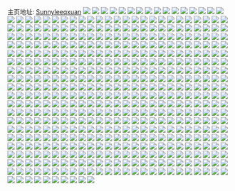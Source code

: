 主页地址: [Sunnyleeqxuan](https://weibo.com/u/5143387291) 
![](https://wx4.sinaimg.cn/mw2000/005C57Zxly1g8p6yl2kzvj31i41i4hdt.jpg) 
![](https://wx4.sinaimg.cn/mw2000/005C57Zxly1g8n3a8mhtyj30ua09377d.jpg) 
![](https://wx4.sinaimg.cn/mw2000/005C57Zxly1g8jhberhlsj31o02804qp.jpg) 
![](https://wx4.sinaimg.cn/mw2000/005C57Zxly1g8ikd9nuzlj327j1nmnpd.jpg) 
![](https://wx4.sinaimg.cn/mw2000/005C57Zxly1g8glnzh7k0j32c03407wi.jpg) 
![](https://wx4.sinaimg.cn/mw2000/005C57Zxly1g8glp65m9ej33402bye82.jpg) 
![](https://wx4.sinaimg.cn/mw2000/005C57Zxly1g8glp4a5guj30a60ad412.jpg) 
![](https://wx4.sinaimg.cn/mw2000/005C57Zxly1g8gj9m9d3fj30yi22onfd.jpg) 
![](https://wx4.sinaimg.cn/mw2000/005C57Zxly1g8fh4wbt7uj31o0280e7p.jpg) 
![](https://wx4.sinaimg.cn/mw2000/005C57Zxly1g89p7vp58xj30yi0e5q71.jpg) 
![](https://wx4.sinaimg.cn/mw2000/005C57Zxly1g856hhvwn1j30yi07l41y.jpg) 
![](https://wx4.sinaimg.cn/mw2000/005C57Zxly1g80gcrb9sbj30yi08c0uk.jpg) 
![](https://wx4.sinaimg.cn/mw2000/005C57Zxly1g7rsta7gofj32c02c0b29.jpg) 
![](https://wx4.sinaimg.cn/mw2000/005C57Zxly1g7qisghta0j31sc2dsnpj.jpg) 
![](https://wx4.sinaimg.cn/mw2000/005C57Zxly1g7q22pf9y8j32ds1sc1l3.jpg) 
![](https://wx4.sinaimg.cn/mw2000/005C57Zxly1g7j34tzao2j31240tq7wh.jpg) 
![](https://wx4.sinaimg.cn/mw2000/005C57Zxly1g7j34pei7ej32c02c0b29.jpg) 
![](https://wx4.sinaimg.cn/mw2000/005C57Zxly1g7hnf5lsscj30yi0rrjyv.jpg) 
![](https://wx4.sinaimg.cn/mw2000/005C57Zxly1g7ghfvaaruj31sc2ds7wn.jpg) 
![](https://wx4.sinaimg.cn/mw2000/005C57Zxly1g7ghfrpohpj31sc2dsu12.jpg) 
![](https://wx4.sinaimg.cn/mw2000/005C57Zxly1g7ghfzje8sj31sc2ds4qv.jpg) 
![](https://wx4.sinaimg.cn/mw2000/005C57Zxly1g7ghg48nmsj31sc2dshdy.jpg) 
![](https://wx4.sinaimg.cn/mw2000/005C57Zxly1g7ghg5p0vkj32c03404qp.jpg) 
![](https://wx4.sinaimg.cn/mw2000/005C57Zxly1g7ghgccu1pj33402c0hdx.jpg) 
![](https://wx4.sinaimg.cn/mw2000/005C57Zxly1g7f8ojiubnj30yi1ay14d.jpg) 
![](https://wx4.sinaimg.cn/mw2000/005C57Zxly1g7e77ltp7vj31sc2ds1l3.jpg) 
![](https://wx4.sinaimg.cn/mw2000/005C57Zxly1g7e77scp0ej32ds1sc1l3.jpg) 
![](https://wx4.sinaimg.cn/mw2000/005C57Zxly1g7aybgqd0kj30rs446b2a.jpg) 
![](https://wx4.sinaimg.cn/mw2000/005C57Zxly1g71ok8gkdmj30u013y0z1.jpg) 
![](https://wx4.sinaimg.cn/mw2000/005C57Zxly1g71omv53ojj33402c0kjl.jpg) 
![](https://wx4.sinaimg.cn/mw2000/005C57Zxly1g71omjgec4j32ds1sg7wn.jpg) 
![](https://wx4.sinaimg.cn/mw2000/005C57Zxly1g70lbnixbfj32ds1scnpi.jpg) 
![](https://wx4.sinaimg.cn/mw2000/005C57Zxly1g70lbewe70j32801o04qp.jpg) 
![](https://wx4.sinaimg.cn/mw2000/005C57Zxly1g70lbz1dh3j32801o0qv5.jpg) 
![](https://wx4.sinaimg.cn/mw2000/005C57Zxly1g70lc9r46vj32ds1sc1l3.jpg) 
![](https://wx4.sinaimg.cn/mw2000/005C57Zxly1g70lcim5s4j32ds1scqva.jpg) 
![](https://wx4.sinaimg.cn/mw2000/005C57Zxly1g70lcscexpj32ds1scqva.jpg) 
![](https://wx4.sinaimg.cn/mw2000/005C57Zxly1g70ld1wyzsj32ds1scu13.jpg) 
![](https://wx4.sinaimg.cn/mw2000/005C57Zxly1g70ld5zb1nj32ds1scb2f.jpg) 
![](https://wx4.sinaimg.cn/mw2000/005C57Zxly1g70ldynzlyj32ds1scx6u.jpg) 
![](https://wx4.sinaimg.cn/mw2000/005C57Zxly1g70l6hkgafj32ds1scqva.jpg) 
![](https://wx4.sinaimg.cn/mw2000/005C57Zxly1g70l6k9u4aj33402c0b29.jpg) 
![](https://wx4.sinaimg.cn/mw2000/005C57Zxly1g70l6qqt8hj33402c0qv6.jpg) 
![](https://wx4.sinaimg.cn/mw2000/005C57Zxly1g70l73wh6lj32ds1scqva.jpg) 
![](https://wx4.sinaimg.cn/mw2000/005C57Zxly1g70l84tzbaj32zl1kyu10.jpg) 
![](https://wx4.sinaimg.cn/mw2000/005C57Zxly1g70l7edijfj32ds1scb2g.jpg) 
![](https://wx4.sinaimg.cn/mw2000/005C57Zxly1g70l7pgjf2j33402c0npd.jpg) 
![](https://wx4.sinaimg.cn/mw2000/005C57Zxly1g70l7vsc8oj33402c0u0y.jpg) 
![](https://wx4.sinaimg.cn/mw2000/005C57Zxly1g70l87zyk8j33402c0kjm.jpg) 
![](https://wx4.sinaimg.cn/mw2000/005C57Zxly1g70l3oyz6cj32ds1schdu.jpg) 
![](https://wx4.sinaimg.cn/mw2000/005C57Zxly1g70l3u7zm9j32ds1sckjr.jpg) 
![](https://wx4.sinaimg.cn/mw2000/005C57Zxly1g70l4qj9tcj32ds1scnpj.jpg) 
![](https://wx4.sinaimg.cn/mw2000/005C57Zxly1g70l40hk3tj32ds1sce87.jpg) 
![](https://wx4.sinaimg.cn/mw2000/005C57Zxly1g70l46l8lhj32ds1scb2f.jpg) 
![](https://wx4.sinaimg.cn/mw2000/005C57Zxly1g70l4f14pzj32ds1scb2f.jpg) 
![](https://wx4.sinaimg.cn/mw2000/005C57Zxly1g70l49807yj32c03407wi.jpg) 
![](https://wx4.sinaimg.cn/mw2000/005C57Zxly1g70l4tgfzmj32c02c0kjl.jpg) 
![](https://wx4.sinaimg.cn/mw2000/005C57Zxly1g70l4kcaxtj32ds1scqva.jpg) 
![](https://wx4.sinaimg.cn/mw2000/005C57Zxly1g6zqzrrgz6j33402c0u0x.jpg) 
![](https://wx4.sinaimg.cn/mw2000/005C57Zxly1g6zqzufganj32c02c0e81.jpg) 
![](https://wx4.sinaimg.cn/mw2000/005C57Zxly1g6vs8xofa6j32801o04qp.jpg) 
![](https://wx4.sinaimg.cn/mw2000/005C57Zxly1g6utsqkqprj32c0340e83.jpg) 
![](https://wx4.sinaimg.cn/mw2000/005C57Zxly1g6utsss64ij32c0340e82.jpg) 
![](https://wx4.sinaimg.cn/mw2000/005C57Zxly1g6mlydeo13j32c0340hdp.jpg) 
![](https://wx4.sinaimg.cn/mw2000/005C57Zxly1g6i4kk6kvij32c02c0qv6.jpg) 
![](https://wx4.sinaimg.cn/mw2000/005C57Zxly1g6gyar0r2sj320l20lkjl.jpg) 
![](https://wx4.sinaimg.cn/mw2000/005C57Zxly1g6cd0nauouj30yi22okjr.jpg) 
![](https://wx4.sinaimg.cn/mw2000/005C57Zxly1g68vsatdptj30o90o9amh.jpg) 
![](https://wx4.sinaimg.cn/mw2000/005C57Zxgy1g63ia63klwj32c03404qq.jpg) 
![](https://wx4.sinaimg.cn/mw2000/005C57Zxgy1g63i8zmeluj32c02c07wh.jpg) 
![](https://wx4.sinaimg.cn/mw2000/005C57Zxgy1g63i9iti27j32c0340kjn.jpg) 
![](https://wx4.sinaimg.cn/mw2000/005C57Zxgy1g63ia0nsxgj33402c0kjn.jpg) 
![](https://wx4.sinaimg.cn/mw2000/005C57Zxgy1g63i9tlia1j33402c0hdu.jpg) 
![](https://wx4.sinaimg.cn/mw2000/005C57Zxgy1g63i8mx3vgj32c02c0hdt.jpg) 
![](https://wx4.sinaimg.cn/mw2000/005C57Zxgy1g5yft93pd0j30u0140dn8.jpg) 
![](https://wx4.sinaimg.cn/mw2000/005C57Zxgy1g5yftilwlgj30u0140q78.jpg) 
![](https://wx4.sinaimg.cn/mw2000/005C57Zxgy1g5yfy9g04uj32c0340qv5.jpg) 
![](https://wx4.sinaimg.cn/mw2000/005C57Zxgy1g5yfydxa3rj32c0340b2a.jpg) 
![](https://wx4.sinaimg.cn/mw2000/005C57Zxgy1g5yfy6cvmcj32c03404qq.jpg) 
![](https://wx4.sinaimg.cn/mw2000/005C57Zxgy1g5yfyishqxj32c03407wi.jpg) 
![](https://wx4.sinaimg.cn/mw2000/005C57Zxgy1g5yfyprpmhj33402c0qv5.jpg) 
![](https://wx4.sinaimg.cn/mw2000/005C57Zxgy1g5yfyvio5dj33402c01kz.jpg) 
![](https://wx4.sinaimg.cn/mw2000/005C57Zxgy1g5yfz1mwywj33402c04qq.jpg) 
![](https://wx4.sinaimg.cn/mw2000/005C57Zxgy1g5xw74tneij30u0140tlf.jpg) 
![](https://wx4.sinaimg.cn/mw2000/005C57Zxly1g5vr1cj8ugj32c0340hdu.jpg) 
![](https://wx4.sinaimg.cn/mw2000/005C57Zxly1g5v0n1snicj30yi22okjp.jpg) 
![](https://wx4.sinaimg.cn/mw2000/005C57Zxly1g5ro2p57d9j32801o0qv5.jpg) 
![](https://wx4.sinaimg.cn/mw2000/005C57Zxly1g5r6rsft85j30y90c9whw.jpg) 
![](https://wx4.sinaimg.cn/mw2000/005C57Zxly1g5o2d89q53j33342bc4qr.jpg) 
![](https://wx4.sinaimg.cn/mw2000/005C57Zxly1g5o2dcx60sj327p1ns4qp.jpg) 
![](https://wx4.sinaimg.cn/mw2000/005C57Zxly1g5o2d9r6ggj327p1nsb29.jpg) 
![](https://wx4.sinaimg.cn/mw2000/005C57Zxly1g5o2dbeyfyj327p1ns7wi.jpg) 
![](https://wx4.sinaimg.cn/mw2000/005C57Zxly1g5o2d5eruuj30rs15owxh.jpg) 
![](https://wx4.sinaimg.cn/mw2000/005C57Zxly1g5o2d3a9vej32ds1scu11.jpg) 
![](https://wx4.sinaimg.cn/mw2000/005C57Zxly1g5o2dk824lj32ds1scu11.jpg) 
![](https://wx4.sinaimg.cn/mw2000/005C57Zxly1g5o2drspufj32ds1scb2e.jpg) 
![](https://wx4.sinaimg.cn/mw2000/005C57Zxly1g5o2dzeurjj32ds1scb2e.jpg) 
![](https://wx4.sinaimg.cn/mw2000/005C57Zxly1g5j9h6cra6j32bc2bchdu.jpg) 
![](https://wx4.sinaimg.cn/mw2000/005C57Zxly1g5eeubax3tj31qo14ub29.jpg) 
![](https://wx4.sinaimg.cn/mw2000/005C57Zxly1g59zv0qb17j31hc268x6q.jpg) 
![](https://wx4.sinaimg.cn/mw2000/005C57Zxly1g59zv2p9rqj31hc268hdv.jpg) 
![](https://wx4.sinaimg.cn/mw2000/005C57Zxly1g59zv6hkx4j31hc268qv7.jpg) 
![](https://wx4.sinaimg.cn/mw2000/005C57Zxly1g59zv7zoxzj31o0280u0x.jpg) 
![](https://wx4.sinaimg.cn/mw2000/005C57Zxly1g59zv9e009j31o0230u0x.jpg) 
![](https://wx4.sinaimg.cn/mw2000/005C57Zxly1g59zvbe4qqj333n4nikjo.jpg) 
![](https://wx4.sinaimg.cn/mw2000/005C57Zxly1g590qw5fpmj32482tqe81.jpg) 
![](https://wx4.sinaimg.cn/mw2000/005C57Zxly1g56fhh4zp6j30u00u0akl.jpg) 
![](https://wx4.sinaimg.cn/mw2000/005C57Zxly1g56fhlx36tj334022p1l6.jpg) 
![](https://wx4.sinaimg.cn/mw2000/005C57Zxly1g56fhn6y4qj30u0140117.jpg) 
![](https://wx4.sinaimg.cn/mw2000/005C57Zxly1g54jpwwmq4j33402c0x18.jpg) 
![](https://wx4.sinaimg.cn/mw2000/005C57Zxly1g54ack34jcj33402c0hdt.jpg) 
![](https://wx4.sinaimg.cn/mw2000/005C57Zxly1g53y98as8dj30yi13qncd.jpg) 
![](https://wx4.sinaimg.cn/mw2000/005C57Zxly1g52h3yhiz3j31sc2dshdy.jpg) 
![](https://wx4.sinaimg.cn/mw2000/005C57Zxly1g52h41hnzzj31sc2dsb2e.jpg) 
![](https://wx4.sinaimg.cn/mw2000/005C57Zxly1g52h43safmj32c0340hdu.jpg) 
![](https://wx4.sinaimg.cn/mw2000/005C57Zxly1g52h44vfpzj32ds1scb29.jpg) 
![](https://wx4.sinaimg.cn/mw2000/005C57Zxly1g52gw7xodcj30rs1qi4qp.jpg) 
![](https://wx4.sinaimg.cn/mw2000/005C57Zxly1g52gwjivktj30yi22ob2j.jpg) 
![](https://wx4.sinaimg.cn/mw2000/005C57Zxly1g52gwlilwdj30rs1a4wv9.jpg) 
![](https://wx4.sinaimg.cn/mw2000/005C57Zxly1g52h1mecgxj32bc3h01kz.jpg) 
![](https://wx4.sinaimg.cn/mw2000/005C57Zxly1g52gwygfbhj33h03h01l2.jpg) 
![](https://wx4.sinaimg.cn/mw2000/005C57Zxly1g52h1nxz2xj32bc3h0x6q.jpg) 
![](https://wx4.sinaimg.cn/mw2000/005C57Zxly1g50uwnyh74j32c0340npe.jpg) 
![](https://wx4.sinaimg.cn/mw2000/005C57Zxly1g50uwji95ij32c0340u0y.jpg) 
![](https://wx4.sinaimg.cn/mw2000/005C57Zxly1g50uwf1jkfj31sc2dshdy.jpg) 
![](https://wx4.sinaimg.cn/mw2000/005C57Zxly1g50uwpxst5j31400u01kx.jpg) 
![](https://wx4.sinaimg.cn/mw2000/005C57Zxly1g4vwva2y7dj32c02c0npd.jpg) 
![](https://wx4.sinaimg.cn/mw2000/005C57Zxly1g4vwuy0iv2j32c02c04qq.jpg) 
![](https://wx4.sinaimg.cn/mw2000/005C57Zxly1g4vwv1udkfj32c02c04qq.jpg) 
![](https://wx4.sinaimg.cn/mw2000/005C57Zxly1g4rivdx438j30u0140gw8.jpg) 
![](https://wx4.sinaimg.cn/mw2000/005C57Zxly1g4rixg07z0j30u0140na2.jpg) 
![](https://wx4.sinaimg.cn/mw2000/005C57Zxly1g4rivelyiqj31400u0n5g.jpg) 
![](https://wx4.sinaimg.cn/mw2000/005C57Zxly1g4nvqrwik4j30u01407bf.jpg) 
![](https://wx4.sinaimg.cn/mw2000/005C57Zxly1g4njxl0f8hj30u01080xv.jpg) 
![](https://wx4.sinaimg.cn/mw2000/005C57Zxly1g4mrukedpoj30u0140tky.jpg) 
![](https://wx4.sinaimg.cn/mw2000/005C57Zxly1g4ihnllunmj31420u17dv.jpg) 
![](https://wx4.sinaimg.cn/mw2000/005C57Zxly1g4ihnr5fhpj31400u0ws8.jpg) 
![](https://wx4.sinaimg.cn/mw2000/005C57Zxly1g4ihnmvzwoj31400u0gvh.jpg) 
![](https://wx4.sinaimg.cn/mw2000/005C57Zxly1g4ihnogj6kj31400u0du5.jpg) 
![](https://wx4.sinaimg.cn/mw2000/005C57Zxly1g4ihnnjds4j30u014012i.jpg) 
![](https://wx4.sinaimg.cn/mw2000/005C57Zxly1g4ihnqddhrj30u0140780.jpg) 
![](https://wx4.sinaimg.cn/mw2000/005C57Zxly1g4ihnp3kqdj31400u04a3.jpg) 
![](https://wx4.sinaimg.cn/mw2000/005C57Zxly1g4ihnl3oqsj31400u0gzh.jpg) 
![](https://wx4.sinaimg.cn/mw2000/005C57Zxly1g4ihnpth1vj31400u0k3g.jpg) 
![](https://wx4.sinaimg.cn/mw2000/005C57Zxly1g4ihjbs3g2j31hc0u0tpb.jpg) 
![](https://wx4.sinaimg.cn/mw2000/005C57Zxly1g4ihjb5n8bj31400u0n4u.jpg) 
![](https://wx4.sinaimg.cn/mw2000/005C57Zxly1g4ihjcclgyj31hc0u019f.jpg) 
![](https://wx4.sinaimg.cn/mw2000/005C57Zxly1g4ihja8s9pj31400u048g.jpg) 
![](https://wx4.sinaimg.cn/mw2000/005C57Zxly1g4ihjd2gz1j31400u0494.jpg) 
![](https://wx4.sinaimg.cn/mw2000/005C57Zxly1g4ihjdgyh3j31400u0dps.jpg) 
![](https://wx4.sinaimg.cn/mw2000/005C57Zxly1g4ihjduv7tj31900u0tfl.jpg) 
![](https://wx4.sinaimg.cn/mw2000/005C57Zxly1g4ihje9zhfj31400u0tgh.jpg) 
![](https://wx4.sinaimg.cn/mw2000/005C57Zxly1g4ihjasm8fj31400u011l.jpg) 
![](https://wx4.sinaimg.cn/mw2000/005C57Zxly1g4ig1k6rfaj30u0140qa3.jpg) 
![](https://wx4.sinaimg.cn/mw2000/005C57Zxly1g4ig1yqgvjj30u014010v.jpg) 
![](https://wx4.sinaimg.cn/mw2000/005C57Zxly1g4ig1j8uenj30u0140aht.jpg) 
![](https://wx4.sinaimg.cn/mw2000/005C57Zxly1g4ig3czjv3j30u0140jwy.jpg) 
![](https://wx4.sinaimg.cn/mw2000/005C57Zxly1g4ig3dtucoj30u0140n2x.jpg) 
![](https://wx4.sinaimg.cn/mw2000/005C57Zxly1g4ig3fajeaj30u11440xn.jpg) 
![](https://wx4.sinaimg.cn/mw2000/005C57Zxly1g4ewannydwj30k00zkgnx.jpg) 
![](https://wx4.sinaimg.cn/mw2000/005C57Zxly1g4d8b4ytwij30u0144aj9.jpg) 
![](https://wx4.sinaimg.cn/mw2000/005C57Zxly1g4bhkpj6h0j30u0140jzu.jpg) 
![](https://wx4.sinaimg.cn/mw2000/005C57Zxly1g4bhkotu1uj30u0141wkp.jpg) 
![](https://wx4.sinaimg.cn/mw2000/005C57Zxly1g4bho1r337j30u0140nd4.jpg) 
![](https://wx4.sinaimg.cn/mw2000/005C57Zxly1g4asu7zsugj30u00u0gul.jpg) 
![](https://wx4.sinaimg.cn/mw2000/005C57Zxly1g4asu8hbhvj30u00u0144.jpg) 
![](https://wx4.sinaimg.cn/mw2000/005C57Zxly1g4asu90nwpj30u00u0jz8.jpg) 
![](https://wx4.sinaimg.cn/mw2000/005C57Zxly1g4asu9efw8j30u00u0gt4.jpg) 
![](https://wx4.sinaimg.cn/mw2000/005C57Zxly1g4asuzl9hcj30u00ucwnl.jpg) 
![](https://wx4.sinaimg.cn/mw2000/005C57Zxly1g4aswx0791j30u0140gu8.jpg) 
![](https://wx4.sinaimg.cn/mw2000/005C57Zxly1g46w6jorstj32c03407wj.jpg) 
![](https://wx4.sinaimg.cn/mw2000/005C57Zxly1g46w6o145wj32c03404qr.jpg) 
![](https://wx4.sinaimg.cn/mw2000/005C57Zxly1g46w6pzlwqj32801o01ky.jpg) 
![](https://wx4.sinaimg.cn/mw2000/005C57Zxly1g46w6twnadj32801o0kjl.jpg) 
![](https://wx4.sinaimg.cn/mw2000/005C57Zxly1g46w6shvw0j33402c0kjm.jpg) 
![](https://wx4.sinaimg.cn/mw2000/005C57Zxly1g46w6gx6ujj33402c0kjm.jpg) 
![](https://wx4.sinaimg.cn/mw2000/005C57Zxly1g46w6vj1mij31o0280kjl.jpg) 
![](https://wx4.sinaimg.cn/mw2000/005C57Zxly1g46w6wx4egj31o0280kjl.jpg) 
![](https://wx4.sinaimg.cn/mw2000/005C57Zxly1g46w7rksivj30u01404qp.jpg) 
![](https://wx4.sinaimg.cn/mw2000/005C57Zxly1g40sc6rgilj32c03401ky.jpg) 
![](https://wx4.sinaimg.cn/mw2000/005C57Zxly1g40sc49go7j32c0340hdt.jpg) 
![](https://wx4.sinaimg.cn/mw2000/005C57Zxly1g40sc8aielj32c0340npd.jpg) 
![](https://wx4.sinaimg.cn/mw2000/005C57Zxly1g40toygnyej32tq248kjl.jpg) 
![](https://wx4.sinaimg.cn/mw2000/005C57Zxly1g40totz211j32tq248e81.jpg) 
![](https://wx4.sinaimg.cn/mw2000/005C57Zxly1g40topuvlqj33342bcnpe.jpg) 
![](https://wx4.sinaimg.cn/mw2000/005C57Zxly1g3vdeicgyfj32ds1scnpi.jpg) 
![](https://wx4.sinaimg.cn/mw2000/005C57Zxly1g3vdemjk5wj31400u04qp.jpg) 
![](https://wx4.sinaimg.cn/mw2000/005C57Zxly1g3vdgagcuvj32ds1schdz.jpg) 
![](https://wx4.sinaimg.cn/mw2000/005C57Zxly1g3vdfdsbekj32ds1scb2e.jpg) 
![](https://wx4.sinaimg.cn/mw2000/005C57Zxly1g3vdffpy9vj33402c0tqr.jpg) 
![](https://wx4.sinaimg.cn/mw2000/005C57Zxly1g3vdfoggc6j32ds1sc1l2.jpg) 
![](https://wx4.sinaimg.cn/mw2000/005C57Zxly1g3vdfs9o2nj32c03401ky.jpg) 
![](https://wx4.sinaimg.cn/mw2000/005C57Zxly1g3vdg03q74j32ds1scb2e.jpg) 
![](https://wx4.sinaimg.cn/mw2000/005C57Zxly1g3vdgeqg22j32c0340b2a.jpg) 
![](https://wx4.sinaimg.cn/mw2000/005C57Zxly1g3tsmko3f1j32ds1sc7wm.jpg) 
![](https://wx4.sinaimg.cn/mw2000/005C57Zxly1g3tsmi0r8bj32ds1scnpi.jpg) 
![](https://wx4.sinaimg.cn/mw2000/005C57Zxly1g3jr82yr8uj33402c0e81.jpg) 
![](https://wx4.sinaimg.cn/mw2000/005C57Zxly1g3ibtqs9o5j32c03407wh.jpg) 
![](https://wx4.sinaimg.cn/mw2000/005C57Zxly1g3ga5cq0z1j33402c01kx.jpg) 
![](https://wx4.sinaimg.cn/mw2000/005C57Zxly1g3ga57s7flj33402c04qp.jpg) 
![](https://wx4.sinaimg.cn/mw2000/005C57Zxly1g3f5vdch3zj32c0340hdu.jpg) 
![](https://wx4.sinaimg.cn/mw2000/005C57Zxly1g3f5vh03tgj31sc2dsqva.jpg) 
![](https://wx4.sinaimg.cn/mw2000/005C57Zxly1g3f5viwnlfj32c0340b2a.jpg) 
![](https://wx4.sinaimg.cn/mw2000/005C57Zxly1g3f5vnjwgzj31sc2dsu12.jpg) 
![](https://wx4.sinaimg.cn/mw2000/005C57Zxly1g3cs25exb7j32ds1sckjr.jpg) 
![](https://wx4.sinaimg.cn/mw2000/005C57Zxly1g3cs2by86jj33402c0u0x.jpg) 
![](https://wx4.sinaimg.cn/mw2000/005C57Zxly1g3cs2h6umrj32c0340b2a.jpg) 
![](https://wx4.sinaimg.cn/mw2000/005C57Zxly1g3cs3acuzoj32ds1sc1l3.jpg) 
![](https://wx4.sinaimg.cn/mw2000/005C57Zxly1g3csbpp15lj33402c0npd.jpg) 
![](https://wx4.sinaimg.cn/mw2000/005C57Zxly1g3cs3maacnj32ds1scu12.jpg) 
![](https://wx4.sinaimg.cn/mw2000/005C57Zxly1g3cs3pesa4j33402c0b29.jpg) 
![](https://wx4.sinaimg.cn/mw2000/005C57Zxly1g3cs41hrrkj32ds1sgx6t.jpg) 
![](https://wx4.sinaimg.cn/mw2000/005C57Zxly1g3csb49mowj32ds1sgx6t.jpg) 
![](https://wx4.sinaimg.cn/mw2000/005C57Zxly1g3c9ke3pjyj30yi22onpg.jpg) 
![](https://wx4.sinaimg.cn/mw2000/005C57Zxly1g3878uzaq4j31sg2dsqva.jpg) 
![](https://wx4.sinaimg.cn/mw2000/005C57Zxly1g3878p9c8yj31o0280npd.jpg) 
![](https://wx4.sinaimg.cn/mw2000/005C57Zxly1g387909v5yj31sg2dshdy.jpg) 
![](https://wx4.sinaimg.cn/mw2000/005C57Zxly1g36ms8o1g6j32c0340hdu.jpg) 
![](https://wx4.sinaimg.cn/mw2000/005C57Zxly1g36ms06qilj32c0340npe.jpg) 
![](https://wx4.sinaimg.cn/mw2000/005C57Zxly1g36msicvxcj32c0340kjm.jpg) 
![](https://wx4.sinaimg.cn/mw2000/005C57Zxly1g32feilhdaj31sg2dsb2e.jpg) 
![](https://wx4.sinaimg.cn/mw2000/005C57Zxly1g32fecsrwfj31sg2ds4qv.jpg) 
![](https://wx4.sinaimg.cn/mw2000/005C57Zxly1g32fep4ctjj31sg2ds4qu.jpg) 
![](https://wx4.sinaimg.cn/mw2000/005C57Zxly1g3173pbxgzj30k00zkmz3.jpg) 
![](https://wx4.sinaimg.cn/mw2000/005C57Zxly1g2rf1mmcbrj30u015sdrc.jpg) 
![](https://wx4.sinaimg.cn/mw2000/005C57Zxly1g2rf1j05c4j30u011idk4.jpg) 
![](https://wx4.sinaimg.cn/mw2000/005C57Zxly1g2rf2808uqj30rs4opu0x.jpg) 
![](https://wx4.sinaimg.cn/mw2000/005C57Zxly1g2lsim9liij33402c0b2b.jpg) 
![](https://wx4.sinaimg.cn/mw2000/005C57Zxly1g2lmzx37ubj334022oqv6.jpg) 
![](https://wx4.sinaimg.cn/mw2000/005C57Zxly1g2lmzy986cj32by340kjm.jpg) 
![](https://wx4.sinaimg.cn/mw2000/005C57Zxly1g2ln003tcpj31sg2dsu11.jpg) 
![](https://wx4.sinaimg.cn/mw2000/005C57Zxly1g2ln028a70j34mo334e85.jpg) 
![](https://wx4.sinaimg.cn/mw2000/005C57Zxly1g2ln02xg6mj31400u0dk2.jpg) 
![](https://wx4.sinaimg.cn/mw2000/005C57Zxly1g2ln04tg1jj32ds1sghdz.jpg) 
![](https://wx4.sinaimg.cn/mw2000/005C57Zxly1g2ln09wh99j32ds1sg1l2.jpg) 
![](https://wx4.sinaimg.cn/mw2000/005C57Zxly1g2ln05t7dlj33402c0u0x.jpg) 
![](https://wx4.sinaimg.cn/mw2000/005C57Zxly1g2ln0apivnj30u00k0gr8.jpg) 
![](https://wx4.sinaimg.cn/mw2000/005C57Zxly1g2gikbq52kj33402c0b29.jpg) 
![](https://wx4.sinaimg.cn/mw2000/005C57Zxly1g1zzcax1jzj32c0340b2a.jpg) 
![](https://wx4.sinaimg.cn/mw2000/005C57Zxly1g1zzcchspfj32c0340kjm.jpg) 
![](https://wx4.sinaimg.cn/mw2000/005C57Zxly1g1zzcdumysj32c0340npe.jpg) 
![](https://wx4.sinaimg.cn/mw2000/005C57Zxly1g1zzcgmrr8j32c03404qr.jpg) 
![](https://wx4.sinaimg.cn/mw2000/005C57Zxly1g1zzcjdcopj32c0340x6q.jpg) 
![](https://wx4.sinaimg.cn/mw2000/005C57Zxly1g1zzcl6e0lj32c03407wj.jpg) 
![](https://wx4.sinaimg.cn/mw2000/005C57Zxly1g1vntrrqw9j30tg04wtai.jpg) 
![](https://wx4.sinaimg.cn/mw2000/005C57Zxly1g1udxzrzjyj32c02c0qvb.jpg) 
![](https://wx4.sinaimg.cn/mw2000/005C57Zxly1g1ue8h25jpj32c0340qvd.jpg) 
![](https://wx4.sinaimg.cn/mw2000/005C57Zxly1g1ue20fyhgj33402c0b2h.jpg) 
![](https://wx4.sinaimg.cn/mw2000/005C57Zxly1g1ue2qt0oxj31sg2ds4qt.jpg) 
![](https://wx4.sinaimg.cn/mw2000/005C57Zxly1g1ue2ytow6j31sg2dsu11.jpg) 
![](https://wx4.sinaimg.cn/mw2000/005C57Zxly1g1ue35v0yxj32ds1sg1l1.jpg) 
![](https://wx4.sinaimg.cn/mw2000/005C57Zxly1g1ue16jig5j33402c0b2i.jpg) 
![](https://wx4.sinaimg.cn/mw2000/005C57Zxly1g1udxrw07fj32vu25vb2e.jpg) 
![](https://wx4.sinaimg.cn/mw2000/005C57Zxly1g1ue892atbj33402c04r1.jpg) 
![](https://wx4.sinaimg.cn/mw2000/005C57Zxly1g1svbippc1j33402c0hdt.jpg) 
![](https://wx4.sinaimg.cn/mw2000/005C57Zxly1g1svcyaa0jj30u00u0tv3.jpg) 
![](https://wx4.sinaimg.cn/mw2000/005C57Zxly1g1svbf4i8cj31sg2ds4qt.jpg) 
![](https://wx4.sinaimg.cn/mw2000/005C57Zxly1g1rza5h0p7j32c0340e82.jpg) 
![](https://wx4.sinaimg.cn/mw2000/005C57Zxly1g1rza9bojjj32c0340e82.jpg) 
![](https://wx4.sinaimg.cn/mw2000/005C57Zxly1g1rzad89pij33402c01ky.jpg) 
![](https://wx4.sinaimg.cn/mw2000/005C57Zxly1g1rz9zp32fj32c03401ky.jpg) 
![](https://wx4.sinaimg.cn/mw2000/005C57Zxly1g1m4b43tewj30u013we81.jpg) 
![](https://wx4.sinaimg.cn/mw2000/005C57Zxly1g1l7lasslnj32c03401kz.jpg) 
![](https://wx4.sinaimg.cn/mw2000/005C57Zxly1g1l7lcoxzgj31zk1ho1i5.jpg) 
![](https://wx4.sinaimg.cn/mw2000/005C57Zxly1g1hlusmcf9j30u012bdti.jpg) 
![](https://wx4.sinaimg.cn/mw2000/005C57Zxly1g1fds5vfajj32c0340b29.jpg) 
![](https://wx4.sinaimg.cn/mw2000/005C57Zxly1g1alrhxw63j30rs32x7wh.jpg) 
![](https://wx4.sinaimg.cn/mw2000/005C57Zxly1g19oeyrc0bj32ds1sg1l3.jpg) 
![](https://wx4.sinaimg.cn/mw2000/005C57Zxly1g19ofh2vsfj32ds1sgb2e.jpg) 
![](https://wx4.sinaimg.cn/mw2000/005C57Zxly1g19ofbbq20j31sg2dsnpi.jpg) 
![](https://wx4.sinaimg.cn/mw2000/005C57Zxly1g19of5cearj31sg2ds1l3.jpg) 
![](https://wx4.sinaimg.cn/mw2000/005C57Zxly1g18i9byztxj32c02c0hdw.jpg) 
![](https://wx4.sinaimg.cn/mw2000/005C57Zxly1g16p43hrwwj32c0340hdu.jpg) 
![](https://wx4.sinaimg.cn/mw2000/005C57Zxly1g16p492k4mj32482tqb29.jpg) 
![](https://wx4.sinaimg.cn/mw2000/005C57Zxly1g16p4i8ygcj32c0340kjm.jpg) 
![](https://wx4.sinaimg.cn/mw2000/005C57Zxly1g15mp06zn7j30u010dtre.jpg) 
![](https://wx4.sinaimg.cn/mw2000/005C57Zxly1g139rrx1ojj32c0340b2a.jpg) 
![](https://wx4.sinaimg.cn/mw2000/005C57Zxly1g12q7t4zn8j33402c0npd.jpg) 
![](https://wx4.sinaimg.cn/mw2000/005C57Zxly1g12q7wr23mj33402c0kjl.jpg) 
![](https://wx4.sinaimg.cn/mw2000/005C57Zxly1g12q7zr82xj33402c0e81.jpg) 
![](https://wx4.sinaimg.cn/mw2000/005C57Zxly1g12q7qblfrj32c0340e82.jpg) 
![](https://wx4.sinaimg.cn/mw2000/005C57Zxly1g12q7nbcm2j32c0340hdt.jpg) 
![](https://wx4.sinaimg.cn/mw2000/005C57Zxly1g12q7lot4tj32c03404qr.jpg) 
![](https://wx4.sinaimg.cn/mw2000/005C57Zxly1g121rxg7uqj33402c0u0x.jpg) 
![](https://wx4.sinaimg.cn/mw2000/005C57Zxly1g10ykbugaxj32c0340hdu.jpg) 
![](https://wx4.sinaimg.cn/mw2000/005C57Zxly1g0z5ujciwzj32c03407wi.jpg) 
![](https://wx4.sinaimg.cn/mw2000/005C57Zxly1g0z5up45wij32ds1sg7wl.jpg) 
![](https://wx4.sinaimg.cn/mw2000/005C57Zxly1g0z5ugudp1j322o340qu0.jpg) 
![](https://wx4.sinaimg.cn/mw2000/005C57Zxly1g0xrpes1uuj33402c04qq.jpg) 
![](https://wx4.sinaimg.cn/mw2000/005C57Zxly1g0wx828tjwj32ds1sgqv9.jpg) 
![](https://wx4.sinaimg.cn/mw2000/005C57Zxly1g0wwvlbn9gj33402c0e82.jpg) 
![](https://wx4.sinaimg.cn/mw2000/005C57Zxly1g0wx8ulvs4j32ds1sgu11.jpg) 
![](https://wx4.sinaimg.cn/mw2000/005C57Zxly1g0vgtmqqk0j32c0340qv5.jpg) 
![](https://wx4.sinaimg.cn/mw2000/005C57Zxly1g0vgtkabeuj31sg2dsb2f.jpg) 
![](https://wx4.sinaimg.cn/mw2000/005C57Zxly1g0vc2avq45j30u0140x6p.jpg) 
![](https://wx4.sinaimg.cn/mw2000/005C57Zxly1g0vc2epdpbj30u01407wh.jpg) 
![](https://wx4.sinaimg.cn/mw2000/005C57Zxly1g0vc2jg2t4j30u0140qv5.jpg) 
![](https://wx4.sinaimg.cn/mw2000/005C57Zxly1g0uaq32p3sj313z0u04qp.jpg) 
![](https://wx4.sinaimg.cn/mw2000/005C57Zxly1g0uaq0bqlnj31sg2dsx6u.jpg) 
![](https://wx4.sinaimg.cn/mw2000/005C57Zxly1g0ualyr7lfj30u0140hdt.jpg) 
![](https://wx4.sinaimg.cn/mw2000/005C57Zxly1g0txcseus2j30u00ggdio.jpg) 
![](https://wx4.sinaimg.cn/mw2000/005C57Zxly1g0sahfclepj31400u0npd.jpg) 
![](https://wx4.sinaimg.cn/mw2000/005C57Zxly1g0rmtk17brj31sg2ds1l4.jpg) 
![](https://wx4.sinaimg.cn/mw2000/005C57Zxly1g0rmtfxb1yj31sg2ds1l4.jpg) 
![](https://wx4.sinaimg.cn/mw2000/005C57Zxly1g0rmto4e65j31sg2dsnpj.jpg) 
![](https://wx4.sinaimg.cn/mw2000/005C57Zxly1g0rmts5shlj31sg2dsx6v.jpg) 
![](https://wx4.sinaimg.cn/mw2000/005C57Zxly1g0qhwfj500j33402c01ky.jpg) 
![](https://wx4.sinaimg.cn/mw2000/005C57Zxly1g0pceoqnanj33402c0qv5.jpg) 
![](https://wx4.sinaimg.cn/mw2000/005C57Zxly1g0o5fpfzzzj33402c0u0x.jpg) 
![](https://wx4.sinaimg.cn/mw2000/005C57Zxly1g0nqbaxk8cj33402c0hdt.jpg) 
![](https://wx4.sinaimg.cn/mw2000/005C57Zxly1g0jgertpbqj30yi0bhtby.jpg) 
![](https://wx4.sinaimg.cn/mw2000/005C57Zxly1g0hji1vygvj32c03407wi.jpg) 
![](https://wx4.sinaimg.cn/mw2000/005C57Zxly1g0gao8e7llj30k00zkq4v.jpg) 
![](https://wx4.sinaimg.cn/mw2000/005C57Zxly1g0fi9d3in4j32ds1sgb2f.jpg) 
![](https://wx4.sinaimg.cn/mw2000/005C57Zxly1g0fi9gq0tjj32ds1sgu12.jpg) 
![](https://wx4.sinaimg.cn/mw2000/005C57Zxly1g0fiblq605j32ds1sgx6u.jpg) 
![](https://wx4.sinaimg.cn/mw2000/005C57Zxly1g0fibpfpqxj32ds1sgu12.jpg) 
![](https://wx4.sinaimg.cn/mw2000/005C57Zxly1g0fibtysr0j32ds1sc7p7.jpg) 
![](https://wx4.sinaimg.cn/mw2000/005C57Zxly1g0fibt2ucgj32ds1sgqva.jpg) 
![](https://wx4.sinaimg.cn/mw2000/005C57Zxly1g0fibulbvij325w1mcx2a.jpg) 
![](https://wx4.sinaimg.cn/mw2000/005C57Zxly1g0fib07789j325w1mcqs4.jpg) 
![](https://wx4.sinaimg.cn/mw2000/005C57Zxly1g0fibyp7faj32ds1sg1l3.jpg) 
![](https://wx4.sinaimg.cn/mw2000/005C57Zxly1g0d1x0c7c4j31sg2dsu11.jpg) 
![](https://wx4.sinaimg.cn/mw2000/005C57Zxly1g0d1wx4w6lj31sg2dsb2f.jpg) 
![](https://wx4.sinaimg.cn/mw2000/005C57Zxly1g0d1xcczbfj32c02c01kx.jpg) 
![](https://wx4.sinaimg.cn/mw2000/005C57Zxgy1g06afbyk15j30k00u1mz6.jpg) 
![](https://wx4.sinaimg.cn/mw2000/005C57Zxgy1g06afcyn4dj30u011idiu.jpg) 
![](https://wx4.sinaimg.cn/mw2000/005C57Zxgy1g06afe0sg3j31251jkgs0.jpg) 
![](https://wx4.sinaimg.cn/mw2000/005C57Zxgy1g05r5p1b3xj30rs3zjqv7.jpg) 
![](https://wx4.sinaimg.cn/mw2000/005C57Zxgy1g05r5sc46xj30rs3zje85.jpg) 
![](https://wx4.sinaimg.cn/mw2000/005C57Zxgy1g05r5vk9j7j30rs4r8qv9.jpg) 
![](https://wx4.sinaimg.cn/mw2000/005C57Zxgy1g05r5y1cnnj30rs4ddu10.jpg) 
![](https://wx4.sinaimg.cn/mw2000/005C57Zxgy1g05r60gh2wj30rs3nox6r.jpg) 
![](https://wx4.sinaimg.cn/mw2000/005C57Zxly1g05r63huomj30rs4jb7wl.jpg) 
![](https://wx4.sinaimg.cn/mw2000/005C57Zxgy1g05r5mgpgsj30rs3zje85.jpg) 
![](https://wx4.sinaimg.cn/mw2000/005C57Zxgy1g05r662anjj30rs3zjnpg.jpg) 
![](https://wx4.sinaimg.cn/mw2000/005C57Zxgy1g05r683aryj30rs2w2kjn.jpg) 
![](https://wx4.sinaimg.cn/mw2000/005C57Zxly1g04mexa559j32c0340npe.jpg) 
![](https://wx4.sinaimg.cn/mw2000/005C57Zxly1g04mf3qm8zj32c03404qq.jpg) 
![](https://wx4.sinaimg.cn/mw2000/005C57Zxly1g0426emw21j322o340x0u.jpg) 
![](https://wx4.sinaimg.cn/mw2000/005C57Zxly1g0426mplvej32c02c0kjl.jpg) 
![](https://wx4.sinaimg.cn/mw2000/005C57Zxly1g0426xcuekj33402c04qq.jpg) 
![](https://wx4.sinaimg.cn/mw2000/005C57Zxly1g02lvu2j3ij32ds1sg4qv.jpg) 
![](https://wx4.sinaimg.cn/mw2000/005C57Zxly1g01p1srzhfj32c0340b2a.jpg) 
![](https://wx4.sinaimg.cn/mw2000/005C57Zxly1g01p1tsn3vj32c03404qq.jpg) 
![](https://wx4.sinaimg.cn/mw2000/005C57Zxly1g01p2gb09zj31sg2dshdy.jpg) 
![](https://wx4.sinaimg.cn/mw2000/005C57Zxly1fzzdo0pcmnj33402c0hdt.jpg) 
![](https://wx4.sinaimg.cn/mw2000/005C57Zxly1fzzdo41lzmj32tq248qsr.jpg) 
![](https://wx4.sinaimg.cn/mw2000/005C57Zxly1fzzdo5iaqfj32c02c0e82.jpg) 
![](https://wx4.sinaimg.cn/mw2000/005C57Zxly1fzy4dycpllj32ds1sgb2f.jpg) 
![](https://wx4.sinaimg.cn/mw2000/005C57Zxly1fzy4e0hn6cj32ds1sg7wn.jpg) 
![](https://wx4.sinaimg.cn/mw2000/005C57Zxly1fzy4frhxu9j32c0340kjm.jpg) 
![](https://wx4.sinaimg.cn/mw2000/005C57Zxly1fzwhljvawjj31400u00vt.jpg) 
![](https://wx4.sinaimg.cn/mw2000/005C57Zxly1fzwhlk7a1aj31400u0gpa.jpg) 
![](https://wx4.sinaimg.cn/mw2000/005C57Zxly1fzwhlkfzrej30m813ktb7.jpg) 
![](https://wx4.sinaimg.cn/mw2000/005C57Zxly1fzuba84n38j31sg1sc7wl.jpg) 
![](https://wx4.sinaimg.cn/mw2000/005C57Zxly1fzuba6pu4yj31z41z44qw.jpg) 
![](https://wx4.sinaimg.cn/mw2000/005C57Zxly1fzubaam27sj32ds1sgx6v.jpg) 
![](https://wx4.sinaimg.cn/mw2000/005C57Zxly1fzqq30v1wlj30tt0g840t.jpg) 
![](https://wx4.sinaimg.cn/mw2000/005C57Zxly1fzqq30g4ilj30yi05iwgd.jpg) 
![](https://wx4.sinaimg.cn/mw2000/005C57Zxly1fzqq31a8qxj30u00oo0wv.jpg) 
![](https://wx4.sinaimg.cn/mw2000/005C57Zxly1fzq7jz62zxj322o0yie8f.jpg) 
![](https://wx4.sinaimg.cn/mw2000/005C57Zxly1fzq7k2qum4j322o0yie89.jpg) 
![](https://wx4.sinaimg.cn/mw2000/005C57Zxly1fzq7k5bi4oj322o0yiu13.jpg) 
![](https://wx4.sinaimg.cn/mw2000/005C57Zxly1fzkxvkq7cvj30yi0yi4qp.jpg) 
![](https://wx4.sinaimg.cn/mw2000/005C57Zxly1fzfsxme1i0j32c02c0b2f.jpg) 
![](https://wx4.sinaimg.cn/mw2000/005C57Zxly1fzfsxpki23j32c02c0hdz.jpg) 
![](https://wx4.sinaimg.cn/mw2000/005C57Zxly1fzfbv58stdj30yi22o7wh.jpg) 
![](https://wx4.sinaimg.cn/mw2000/005C57Zxly1fzfbvhs73sj30yi22ob29.jpg) 
![](https://wx4.sinaimg.cn/mw2000/005C57Zxly1fzfbvt95xuj30yi22o7wh.jpg) 
![](https://wx4.sinaimg.cn/mw2000/005C57Zxly1fzfbuyhzxoj32c03404qq.jpg) 
![](https://wx4.sinaimg.cn/mw2000/005C57Zxly1fzemi9v0waj322o0yib2c.jpg) 
![](https://wx4.sinaimg.cn/mw2000/005C57Zxly1fzemkzt6lrj31410u0jy3.jpg) 
![](https://wx4.sinaimg.cn/mw2000/005C57Zxly1fzeml0bg8jj30k00hqq51.jpg) 
![](https://wx4.sinaimg.cn/mw2000/005C57Zxly1fzdf3b8aghj31o0280e81.jpg) 
![](https://wx4.sinaimg.cn/mw2000/005C57Zxly1fzb383tni3j32c0340npe.jpg) 
![](https://wx4.sinaimg.cn/mw2000/005C57Zxly1fz9y83l1qyj32ds1sgqva.jpg) 
![](https://wx4.sinaimg.cn/mw2000/005C57Zxly1fz9y8chiegj30rs1tzu0x.jpg) 
![](https://wx4.sinaimg.cn/mw2000/005C57Zxly1fz9y84mxj8j30zk0gggqi.jpg) 
![](https://wx4.sinaimg.cn/mw2000/005C57Zxly1fz9y6oshb8j32ds1scqv6.jpg) 
![](https://wx4.sinaimg.cn/mw2000/005C57Zxly1fz9y6q642ej33402c0e82.jpg) 
![](https://wx4.sinaimg.cn/mw2000/005C57Zxly1fz9y6mikdqj32ds1scu0y.jpg) 
![](https://wx4.sinaimg.cn/mw2000/005C57Zxly1fz7mwap2ouj31sc2dsx6p.jpg) 
![](https://wx4.sinaimg.cn/mw2000/005C57Zxly1fz7mw9eznyj31sc2dsu0x.jpg) 
![](https://wx4.sinaimg.cn/mw2000/005C57Zxly1fz534nlpatj30yi07umzu.jpg) 
![](https://wx4.sinaimg.cn/mw2000/005C57Zxly1fz534nuj2ej30yi073411.jpg) 
![](https://wx4.sinaimg.cn/mw2000/005C57Zxly1fz4bdkj7wvj32c0340x6p.jpg) 
![](https://wx4.sinaimg.cn/mw2000/005C57Zxly1fz403xtjw6j32c03401ky.jpg) 
![](https://wx4.sinaimg.cn/mw2000/005C57Zxly1fz32pwoihtj30yi0yi4qq.jpg) 
![](https://wx4.sinaimg.cn/mw2000/005C57Zxly1fz0ra50o9jj32c02c0x6p.jpg) 
![](https://wx4.sinaimg.cn/mw2000/005C57Zxly1fz0raiv93yj32ds1sgu13.jpg) 
![](https://wx4.sinaimg.cn/mw2000/005C57Zxly1fyygskvy6lj30yi22onkc.jpg) 
![](https://wx4.sinaimg.cn/mw2000/005C57Zxly1fyygsuym1kj30yi22ohe4.jpg) 
![](https://wx4.sinaimg.cn/mw2000/005C57Zxly1fyux59raluj30yi22oare.jpg) 
![](https://wx4.sinaimg.cn/mw2000/005C57Zxly1fyud8t2c96j30yi22o4qq.jpg) 
![](https://wx4.sinaimg.cn/mw2000/005C57Zxly1fyud92z02vj30yi05qq53.jpg) 
![](https://wx4.sinaimg.cn/mw2000/005C57Zxly1fyubb40uvnj30b40b4jri.jpg) 
![](https://wx4.sinaimg.cn/mw2000/005C57Zxly1fyrkzxny5nj30qo3h8ngm.jpg) 
![](https://wx4.sinaimg.cn/mw2000/005C57Zxly1fyrkoahs54j32yo1dae83.jpg) 
![](https://wx4.sinaimg.cn/mw2000/005C57Zxly1fyrko8tz0gj32c02c0b2a.jpg) 
![](https://wx4.sinaimg.cn/mw2000/005C57Zxly1fyrkocmfgsj32yo1dae83.jpg) 
![](https://wx4.sinaimg.cn/mw2000/005C57Zxly1fyrko0wxjij30dm340u0y.jpg) 
![](https://wx4.sinaimg.cn/mw2000/005C57Zxly1fyrksr6543j32c0340npd.jpg) 
![](https://wx4.sinaimg.cn/mw2000/005C57Zxly1fyrko2p1q6j30rs2ivu0y.jpg) 
![](https://wx4.sinaimg.cn/mw2000/005C57Zxly1fyrko3r687j30az3401ky.jpg) 
![](https://wx4.sinaimg.cn/mw2000/005C57Zxly1fyrko4pklyj30rs0szttu.jpg) 
![](https://wx4.sinaimg.cn/mw2000/005C57Zxly1fyrko6p2o5j30rs6f84qt.jpg) 
![](https://wx4.sinaimg.cn/mw2000/005C57Zxly1fyqj5u7of5j33402c04qq.jpg) 
![](https://wx4.sinaimg.cn/mw2000/005C57Zxly1fyqj76wse0j30yi22oh4x.jpg) 
![](https://wx4.sinaimg.cn/mw2000/005C57Zxly1fyqj6gzdwpj32c0340u0x.jpg) 
![](https://wx4.sinaimg.cn/mw2000/005C57Zxly1fypw7p9fubj30u0140wpm.jpg) 
![](https://wx4.sinaimg.cn/mw2000/005C57Zxly1fyl2xi2mjuj31sg2dse86.jpg) 
![](https://wx4.sinaimg.cn/mw2000/005C57Zxly1fyl2xsxk06j31sg2dsx6t.jpg) 
![](https://wx4.sinaimg.cn/mw2000/005C57Zxly1fyl2xud4l3j31sc2dswtl.jpg) 
![](https://wx4.sinaimg.cn/mw2000/005C57Zxly1fyji31cj0lj32c03404qq.jpg) 
![](https://wx4.sinaimg.cn/mw2000/005C57Zxly1fybskplueej30yi22ou16.jpg) 
![](https://wx4.sinaimg.cn/mw2000/005C57Zxly1fya45lc98qj30tn13jgz1.jpg) 
![](https://wx4.sinaimg.cn/mw2000/005C57Zxly1fya442fua8j30yi0kogu0.jpg) 
![](https://wx4.sinaimg.cn/mw2000/005C57Zxly1fy915indf0j33402c0b29.jpg) 
![](https://wx4.sinaimg.cn/mw2000/005C57Zxly1fy9186zw69j30u01400wr.jpg) 
![](https://wx4.sinaimg.cn/mw2000/005C57Zxly1fy915kt7h7j33402c0e81.jpg) 
![](https://wx4.sinaimg.cn/mw2000/005C57Zxly1fy7u2hcwidj33402c04qp.jpg) 
![](https://wx4.sinaimg.cn/mw2000/005C57Zxly1fy6nxmyysgj32ds1sg7wm.jpg) 
![](https://wx4.sinaimg.cn/mw2000/005C57Zxly1fy6nwqialfj32ds1sg7wm.jpg) 
![](https://wx4.sinaimg.cn/mw2000/005C57Zxly1fy4e8ybhwqj31sg2ds7wm.jpg) 
![](https://wx4.sinaimg.cn/mw2000/005C57Zxly1fy0xpgu2o4j32c0340hdu.jpg) 
![](https://wx4.sinaimg.cn/mw2000/005C57Zxly1fy0xpe6953j32c0340x6p.jpg) 
![](https://wx4.sinaimg.cn/mw2000/005C57Zxly1fy0xpiv0szj32c0340npd.jpg) 
![](https://wx4.sinaimg.cn/mw2000/005C57Zxly1fxx9ejp9ujj30yi1a0kjl.jpg) 
![](https://wx4.sinaimg.cn/mw2000/005C57Zxly1fxx9enfzrfj30yi1a0kjl.jpg) 
![](https://wx4.sinaimg.cn/mw2000/005C57Zxly1fxss7dtl8vj30rs1x4kjm.jpg) 
![](https://wx4.sinaimg.cn/mw2000/005C57Zxly1fxss7wo3coj30xc18e1ky.jpg) 
![](https://wx4.sinaimg.cn/mw2000/005C57Zxly1fxss7zvxpbj32482tqhdt.jpg) 
![](https://wx4.sinaimg.cn/mw2000/005C57Zxly1fxqes10fjrj32ds1sge87.jpg) 
![](https://wx4.sinaimg.cn/mw2000/005C57Zxly1fxqes2aliaj31900u0tha.jpg) 
![](https://wx4.sinaimg.cn/mw2000/005C57Zxly1fxqervulnzj32c0340hdt.jpg) 
![](https://wx4.sinaimg.cn/mw2000/005C57Zxly1fxqerk1w1zj30zk0qodpc.jpg) 
![](https://wx4.sinaimg.cn/mw2000/005C57Zxly1fxqerqeotej33402c0x6x.jpg) 
![](https://wx4.sinaimg.cn/mw2000/005C57Zxly1fxqes41yk7j30yi1a0npe.jpg) 
![](https://wx4.sinaimg.cn/mw2000/005C57Zxly1fxmqr8q3rwj31sc2dsnpd.jpg) 
![](https://wx4.sinaimg.cn/mw2000/005C57Zxly1fxmqr7iwkyj31sc2dsnpd.jpg) 
![](https://wx4.sinaimg.cn/mw2000/005C57Zxly1fxmqr85qtrj31mc25wwys.jpg) 
![](https://wx4.sinaimg.cn/mw2000/005C57Zxly1fxjjckmybgj32dt1sgx6r.jpg) 
![](https://wx4.sinaimg.cn/mw2000/005C57Zxly1fxjjcd977vj31sg2dsb29.jpg) 
![](https://wx4.sinaimg.cn/mw2000/005C57Zxly1fxjjcpj2yoj31sg2dsx6r.jpg) 
![](https://wx4.sinaimg.cn/mw2000/005C57Zxly1fxe8eopswij30yi22oe82.jpg) 
![](https://wx4.sinaimg.cn/mw2000/005C57Zxly1fxe8ey9jc5j30yi22oe89.jpg) 
![](https://wx4.sinaimg.cn/mw2000/005C57Zxly1fxcci1rsqwj32801o01kx.jpg) 
![](https://wx4.sinaimg.cn/mw2000/005C57Zxly1fxcchzbkdnj32801o01kx.jpg) 
![](https://wx4.sinaimg.cn/mw2000/005C57Zxly1fxcci0knmpj32801o01kx.jpg) 
![](https://wx4.sinaimg.cn/mw2000/005C57Zxly1fxcci53qsij355j1xru12.jpg) 
![](https://wx4.sinaimg.cn/mw2000/005C57Zxly1fxcchsq6a4j33402c07wl.jpg) 
![](https://wx4.sinaimg.cn/mw2000/005C57Zxly1fxccwjcqu2j32o02o04qr.jpg) 
![](https://wx4.sinaimg.cn/mw2000/005C57Zxly1fx9ofu3cpoj32c0340npe.jpg) 
![](https://wx4.sinaimg.cn/mw2000/005C57Zxly1fx5ebztxg0j33402c0qv5.jpg) 
![](https://wx4.sinaimg.cn/mw2000/005C57Zxly1fx3beggm7vj32c0340u0y.jpg) 
![](https://wx4.sinaimg.cn/mw2000/005C57Zxly1fx3bf8436kj32c0340npe.jpg) 
![](https://wx4.sinaimg.cn/mw2000/005C57Zxly1fx3bf417ymj32c0340b2a.jpg) 
![](https://wx4.sinaimg.cn/mw2000/005C57Zxly1fx3bfasmb1j32ds1scqv5.jpg) 
![](https://wx4.sinaimg.cn/mw2000/005C57Zxly1fx3bfdxh20j32ds1schdt.jpg) 
![](https://wx4.sinaimg.cn/mw2000/005C57Zxly1fx3bgalok9j32ds1sghdy.jpg) 
![](https://wx4.sinaimg.cn/mw2000/005C57Zxly1fx3bdso19pj32c0340b2a.jpg) 
![](https://wx4.sinaimg.cn/mw2000/005C57Zxly1fx3hd835s1j32ds1sgkjo.jpg) 
![](https://wx4.sinaimg.cn/mw2000/005C57Zxly1fx3hda1biwj32c0340kjm.jpg) 
![](https://wx4.sinaimg.cn/mw2000/005C57Zxly1fx137fx451j31sg2ds1l1.jpg) 
![](https://wx4.sinaimg.cn/mw2000/005C57Zxly1fx137d3v57j31sg2dsx6s.jpg) 
![](https://wx4.sinaimg.cn/mw2000/005C57Zxly1fx137k3oehj31sg2dshdx.jpg) 
![](https://wx4.sinaimg.cn/mw2000/005C57Zxly1fx137a8psrj31z41hcqv5.jpg) 
![](https://wx4.sinaimg.cn/mw2000/005C57Zxly1fx137o7ckbj32ds1sgkjo.jpg) 
![](https://wx4.sinaimg.cn/mw2000/005C57Zxly1fx13909gjgj32062o87wh.jpg) 
![](https://wx4.sinaimg.cn/mw2000/005C57Zxly1fx0b39kppqj30yi22oe83.jpg) 
![](https://wx4.sinaimg.cn/mw2000/005C57Zxly1fx0b39z3pfj30n01dsjt4.jpg) 
![](https://wx4.sinaimg.cn/mw2000/005C57Zxly1fx0b3a7qjhj30u01rc417.jpg) 
![](https://wx4.sinaimg.cn/mw2000/005C57Zxly1fx0b3b7ms9j30u01hch0h.jpg) 
![](https://wx4.sinaimg.cn/mw2000/005C57Zxly1fx0b80pccoj30u01hc7ti.jpg) 
![](https://wx4.sinaimg.cn/mw2000/005C57Zxly1fx0b3fyshwj30u01hc76j.jpg) 
![](https://wx4.sinaimg.cn/mw2000/005C57Zxly1fww50wooqwj32ds1sg1l2.jpg) 
![](https://wx4.sinaimg.cn/mw2000/005C57Zxly1fww510rppvj31sg2dsnph.jpg) 
![](https://wx4.sinaimg.cn/mw2000/005C57Zxly1fws8ifws39j30yi22ox6s.jpg) 
![](https://wx4.sinaimg.cn/mw2000/005C57Zxly1fwrta8pl06j323w23whdu.jpg) 
![](https://wx4.sinaimg.cn/mw2000/005C57Zxly1fwrtafxy39j32id28y7wi.jpg) 
![](https://wx4.sinaimg.cn/mw2000/005C57Zxly1fwrtak2batj33402c04qp.jpg) 
![](https://wx4.sinaimg.cn/mw2000/005C57Zxly1fwrtav7xubj32ds1sce81.jpg) 
![](https://wx4.sinaimg.cn/mw2000/005C57Zxly1fwrtghuyqjj32ds1sc1kx.jpg) 
![](https://wx4.sinaimg.cn/mw2000/005C57Zxly1fwrtb12rfgj32ds1scu0x.jpg) 
![](https://wx4.sinaimg.cn/mw2000/005C57Zxly1fwrtgmkfmxj320v2irx6p.jpg) 
![](https://wx4.sinaimg.cn/mw2000/005C57Zxly1fwrtge8bjjj32ds1sgx6t.jpg) 
![](https://wx4.sinaimg.cn/mw2000/005C57Zxly1fwrtapuz4tj32ds1sckjl.jpg) 
![](https://wx4.sinaimg.cn/mw2000/005C57Zxly1fwkqggi9vsj32ds1sg1l2.jpg) 
![](https://wx4.sinaimg.cn/mw2000/005C57Zxly1fwkqknirnlj32ds1sgqv9.jpg) 
![](https://wx4.sinaimg.cn/mw2000/005C57Zxly1fwkqiyk8wsj32ds1sg1l2.jpg) 
![](https://wx4.sinaimg.cn/mw2000/005C57Zxly1fwkqkse9ooj31o0280x62.jpg) 
![](https://wx4.sinaimg.cn/mw2000/005C57Zxly1fwkrv4imrxj32ds1sg7wm.jpg) 
![](https://wx4.sinaimg.cn/mw2000/005C57Zxly1fwkr1x3tbxj32801o04qp.jpg) 
![](https://wx4.sinaimg.cn/mw2000/005C57Zxly1fwkrvascdhj30yi0pue81.jpg) 
![](https://wx4.sinaimg.cn/mw2000/005C57Zxly1fwijr7gvshj30yi22onpi.jpg) 
![](https://wx4.sinaimg.cn/mw2000/005C57Zxly1fwg76739ltj33402c04qp.jpg) 
![](https://wx4.sinaimg.cn/mw2000/005C57Zxly1fwg76idf5qj33402c0hdt.jpg) 
![](https://wx4.sinaimg.cn/mw2000/005C57Zxly1fwenk00u2wj32c03407wi.jpg) 
![](https://wx4.sinaimg.cn/mw2000/005C57Zxly1fwenltdnj4j30qo1lqdrm.jpg) 
![](https://wx4.sinaimg.cn/mw2000/005C57Zxly1fwdxv16mvoj32ds1sgx6u.jpg) 
